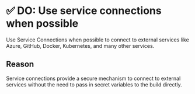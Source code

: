 # ✅ DO: Use service connections when possible

Use Service Connections when possible to connect to external services
like Azure, GitHub, Docker, Kubernetes, and many other services.

## Reason

Service connections provide a secure mechanism to connect to external services
without the need to pass in secret variables to the build directly.
